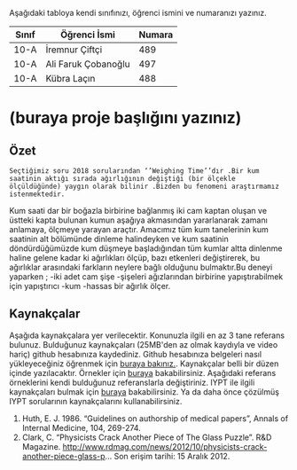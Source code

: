 

Aşağıdaki tabloya kendi sınıfınızı, öğrenci ismini ve numaranızı yazınız. 

Sınıf | Öğrenci İsmi  | Numara
-------|----------------|--------
10-A   | İremnur Çiftçi | 489
10-A   | Ali Faruk Çobanoğlu | 497
10-A   | Kübra Laçın    | 488

#  (buraya proje başlığını yazınız)
## Özet
    Seçtiğimiz soru 2018 sorularından ‘’Weighing Time’’dır .Bir kum saatinin aktığı sırada ağırlığının değiştiği (bir ölçekle ölçüldüğünde) yaygın olarak bilinir .Bizden bu fenomeni araştırmamız istenmektedir.
Kum saati dar bir boğazla birbirine bağlanmış iki cam kaptan oluşan ve üstteki kapta bulunan kumun aşağıya akmasından yararlanarak zamanı anlamaya, ölçmeye yarayan araçtır.
Amacımız tüm kum tanelerinin kum saatinin alt bölümünde dinleme halindeyken ve kum saatinin döndürdüğümüzde kum düşmeye başladığından tüm kumlar altta dinlenme haline gelene kadar ki ağırlıkları ölçüp, bazı etkenleri değiştirerek, bu ağırlıklar arasındaki farkların neylere bağlı olduğunu bulmaktır.Bu deneyi yaparken ;
-iki adet cam şişe
-şişeleri ağızlarından birbirine yapıştırabilmek için yapıştırıcı
-kum
-hassas bir ağırlık ölçer.


## Kaynakçalar  
Aşağıda kaynakçalara yer verilecektir. Konunuzla ilgili en az 3 tane referans bulunuz. Bulduğunuz  kaynakçaları (25MB'den az olmak kaydıyla ve video hariç) github hesabınıza kaydediniz. Github hesabınıza belgeleri nasıl yükleyeceğiniz öğrenmek için [buraya bakınız.](https://help.github.com/articles/adding-a-file-to-a-repository/). Kaynakçalar belli bir düzen içinde yazılacaktır. Örnekler için [buraya](http://www.tubitak.gov.tr/tr/duyuru/bibliyografik-verilerin-duzenlenmesi) bakabilirsiniz. Aşağıdaki referans örneklerini kendi bulduğunuz referanslarla değiştiriniz. IYPT ile ilgili kaynakçaları bulmak için [buraya](http://kit.ilyam.org/) bakabilirsiniz. Ya da daha önce çözülmüş IYPT sorularının kaynakçalarını kullanabilirsiniz. 

 1. Huth, E. J. 1986. “Guidelines on authorship of medical papers”, Annals of Internal Medicine, 104, 269-274.
 2. Clark, C. “Physicists Crack Another Piece of The Glass Puzzle”. R&D Magazine.
http://www.rdmag.com/news/2012/10/physicists-crack-another-piece-glass-p...
Son erişim tarihi: 15 Aralık 2012.

